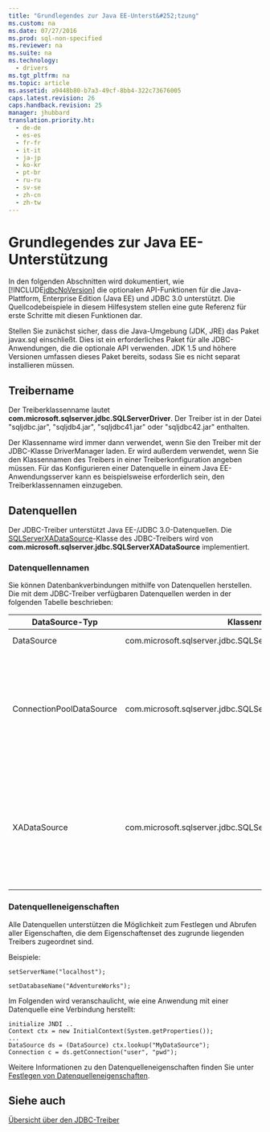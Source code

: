 ```yaml
---
title: "Grundlegendes zur Java EE-Unterst&#252;tzung"
ms.custom: na
ms.date: 07/27/2016
ms.prod: sql-non-specified
ms.reviewer: na
ms.suite: na
ms.technology: 
  - drivers
ms.tgt_pltfrm: na
ms.topic: article
ms.assetid: a9448b80-b7a3-49cf-8bb4-322c73676005
caps.latest.revision: 26
caps.handback.revision: 25
manager: jhubbard
translation.priority.ht: 
  - de-de
  - es-es
  - fr-fr
  - it-it
  - ja-jp
  - ko-kr
  - pt-br
  - ru-ru
  - sv-se
  - zh-cn
  - zh-tw
---
```

# Grundlegendes zur Java EE-Unterst&#252;tzung
  In den folgenden Abschnitten wird dokumentiert, wie [!INCLUDE[jdbcNoVersion](../content/includes/jdbcNoVersion_md.md)] die optionalen API\-Funktionen für die Java\-Plattform, Enterprise Edition \(Java EE\) und JDBC 3.0 unterstützt. Die Quellcodebeispiele in diesem Hilfesystem stellen eine gute Referenz für erste Schritte mit diesen Funktionen dar.  
  
 Stellen Sie zunächst sicher, dass die Java\-Umgebung \(JDK, JRE\) das Paket javax.sql einschließt. Dies ist ein erforderliches Paket für alle JDBC\-Anwendungen, die die optionale API verwenden. JDK 1.5 und höhere Versionen umfassen dieses Paket bereits, sodass Sie es nicht separat installieren müssen.  
  
## Treibername  
 Der Treiberklassenname lautet **com.microsoft.sqlserver.jdbc.SQLServerDriver**. Der Treiber ist in der Datei "sqljdbc.jar", "sqljdb4.jar", "sqljdbc41.jar" oder "sqljdbc42.jar" enthalten.  
  
 Der Klassenname wird immer dann verwendet, wenn Sie den Treiber mit der JDBC\-Klasse DriverManager laden. Er wird außerdem verwendet, wenn Sie den Klassennamen des Treibers in einer Treiberkonfiguration angeben müssen. Für das Konfigurieren einer Datenquelle in einem Java EE\-Anwendungsserver kann es beispielsweise erforderlich sein, den Treiberklassennamen einzugeben.  
  
## Datenquellen  
 Der JDBC\-Treiber unterstützt Java EE\-\/JDBC 3.0\-Datenquellen. Die [SQLServerXADataSource](../content/SQLServerXADataSource-Class.md)\-Klasse des JDBC\-Treibers wird von **com.microsoft.sqlserver.jdbc.SQLServerXADataSource** implementiert.  
  
### Datenquellennamen  
 Sie können Datenbankverbindungen mithilfe von Datenquellen herstellen. Die mit dem JDBC\-Treiber verfügbaren Datenquellen werden in der folgenden Tabelle beschrieben:  
  
|DataSource\-Typ|Klassenname|Beschreibung|  
|---------------------|-----------------|------------------|  
|DataSource|com.microsoft.sqlserver.jdbc.SQLServerDataSource|Die Datenquelle ohne Pooling.|  
|ConnectionPoolDataSource|com.microsoft.sqlserver.jdbc.SQLServerConnectionPoolDataSource|Die Datenquelle zum Konfigurieren von Verbindungspools für Java EE\-Anwendungsserver. Wird normalerweise verwendet, wenn die Anwendung innerhalb eines Java EE\-Anwendungsservers ausgeführt wird.|  
|XADataSource|com.microsoft.sqlserver.jdbc.SQLServerXADataSource|Die Datenquelle zum Konfigurieren von Java EE\-XA\-Datenquellen. Wird normalerweise verwendet, wenn die Anwendung innerhalb eines Java EE\-Anwendungsservers und eines XA\-Transaktionsmanagers ausgeführt wird.|  
  
### Datenquelleneigenschaften  
 Alle Datenquellen unterstützen die Möglichkeit zum Festlegen und Abrufen aller Eigenschaften, die dem Eigenschaftenset des zugrunde liegenden Treibers zugeordnet sind.  
  
 Beispiele:  
  
 `setServerName("localhost");`  
  
 `setDatabaseName("AdventureWorks");`  
  
 Im Folgenden wird veranschaulicht, wie eine Anwendung mit einer Datenquelle eine Verbindung herstellt:  
  
```  
initialize JNDI ..  
Context ctx = new InitialContext(System.getProperties());  
...  
DataSource ds = (DataSource) ctx.lookup("MyDataSource");  
Connection c = ds.getConnection("user", "pwd");  
```  
  
 Weitere Informationen zu den Datenquelleneigenschaften finden Sie unter [Festlegen von Datenquelleneigenschaften](../content/Setting-the-Data-Source-Properties.md).  
  
## Siehe auch  
 [Übersicht über den JDBC-Treiber](../content/Overview-of-the-JDBC-Driver.md)  
  
  